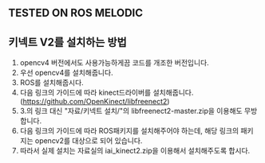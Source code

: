 ## TESTED ON ROS MELODIC
## 키넥트 V2를 설치하는 방법

1. opencv4 버전에서도 사용가능하게끔 코드를 개조한 버전입니다.
2. 우선 opencv4를 설치해줍니다.
3. ROS를 설치해줍시다.
4. 다음 링크의 가이드에 따라 kinect드라이버를 설치해줍니다. (https://github.com/OpenKinect/libfreenect2)
5. 3.의 링크 대신 "자료/키넥트 설치/"의 libfreenect2-master.zip을 이용해도 무방합니다.
6. 다음 링크의 가이드에 따라 ROS패키지를 설치해주어야 하는데, 해당 링크의 패키지는 opencv2를 대상으로 되어 있습니다.
7. 따라서 실제 설치는 자료실의 iai_kinect2.zip을 이용해서 설치해주도록 합시다.
